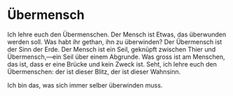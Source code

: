 #     Übermensch

Ich lehre euch den Übermenschen. 
Der Mensch ist Etwas, das überwunden werden soll. Was habt ihr gethan, ihn zu überwinden?
Der Übermensch ist der Sinn der Erde. 
Der Mensch ist ein Seil, geknüpft zwischen Thier und Übermensch,—ein Seil über einem Abgrunde. 
Was gross ist am Menschen, das ist, dass er eine Brücke und kein Zweck ist.
Seht, ich lehre euch den Übermenschen: der ist dieser Blitz, der ist dieser Wahnsinn.

Ich bin das, was sich immer selber überwinden muss.
